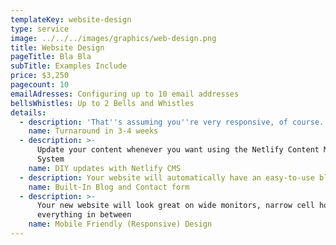 ```yaml
---
templateKey: website-design
type: service
image: ../../../images/graphics/web-design.png
title: Website Design
pageTitle: Bla Bla
subTitle: Examples Include
price: $3,250
pagecount: 10
emailAdresses: Configuring up to 10 email addresses
bellsWhistles: Up to 2 Bells and Whistles
details:
  - description: 'That''s assuming you''re very responsive, of course.'
    name: Turnaround in 3-4 weeks
  - description: >-
      Update your content whenever you want using the Netlify Content Management
      System
    name: DIY updates with Netlify CMS
  - description: Your website will automatically have an easy-to-use blog and contact form.
    name: Built-In Blog and Contact form
  - description: >-
      Your new website will look great on wide monitors, narrow cell hones, and
      everything in between
    name: Mobile Friendly (Responsive) Design
---
```

